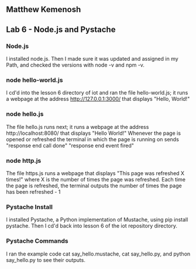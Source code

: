 ## Matthew Kemenosh
## Lab 6 - Node.js and Pystache
### Node.js
I installed node.js. Then I made sure it was updated and assigned in my Path, and checked the versions with node -v and npm -v.
### node hello-world.js
I cd'd into the lesson 6 directory of iot and ran the file hello-world.js; it runs a webpage at the address http://127.0.0.1:3000/  that displays "Hello, World!"
### node hello.js
The file hello.js runs next; it runs a webpage at the address http://localhost:8080/ that displays "Hello World!" Whenever the page is opened or refreshed the terminal in which the page is running on sends
"response end call done"
"response end event fired"
### node http.js
The file https.js runs a webpage that displays "This page was refreshed X times!" where X is the number of times the page was refreshed. Each time the page is refreshed, 
the terminal outputs the number of times the page has been refreshed - 1
### Pystache Install
I installed Pystache, a Python implementation of Mustache, using pip install pystache. Then I cd'd back into lesson 6 of the iot repository directory.
### Pystache Commands
I ran the example code cat say_hello.mustache, cat say_hello.py, and python say_hello.py to see their outputs.
